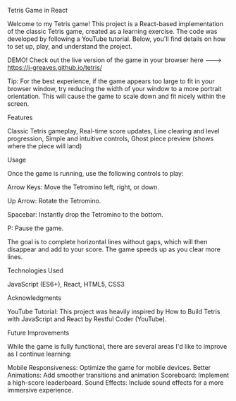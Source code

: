 Tetris Game in React

Welcome to my Tetris game! This project is a React-based implementation of the classic Tetris game, created as a learning exercise. The code was developed by following a YouTube tutorial. Below, you'll find details on how to set up, play, and understand the project.

DEMO!
Check out the live version of the game in your browser here --->  https://j-greaves.github.io/tetris/

Tip: For the best experience, if the game appears too large to fit in your browser window, try reducing the width of your window to a more portrait orientation. This will cause the game to scale down and fit nicely within the screen.

Features

Classic Tetris gameplay, 
Real-time score updates, 
Line clearing and level progression, 
Simple and intuitive controls, 
Ghost piece preview (shows where the piece will land)

Usage

Once the game is running, use the following controls to play:

Arrow Keys: Move the Tetromino left, right, or down.

Up Arrow: Rotate the Tetromino.

Spacebar: Instantly drop the Tetromino to the bottom.

P: Pause the game.

The goal is to complete horizontal lines without gaps, which will then disappear and add to your score. The game speeds up as you clear more lines.

Technologies Used

JavaScript (ES6+),
React,
HTML5,
CSS3

Acknowledgments

YouTube Tutorial: This project was heavily inspired by How to Build Tetris with JavaScript and React by Restful Coder (YouTube).

Future Improvements

While the game is fully functional, there are several areas I'd like to improve as I continue learning:

Mobile Responsiveness: Optimize the game for mobile devices.
Better Animations: Add smoother transitions and animation
Scoreboard: Implement a high-score leaderboard.
Sound Effects: Include sound effects for a more immersive experience.

